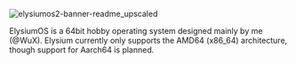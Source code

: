 ![elysiumos2-banner-readme_upscaled](https://github.com/ImWuX/ElysiumOS/assets/33443074/22e1f395-ddb2-46cc-91b4-8c6b5f28281f)

ElysiumOS is a 64bit hobby operating system designed mainly by me (@WuX). Elysium currently only supports the AMD64 (x86_64) architecture, though support for Aarch64 is planned.
